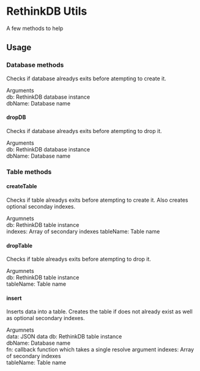 # RethinkDB Utils  

A few methods to help

## Usage
### Database methods

Checks if database alreadys exits before atempting to create it.

Arguments  
db: RethinkDB database instance  
dbName: Database name


#### dropDB  
Checks if database alreadys exits before atempting to drop it.

Arguments  
db: RethinkDB database instance  
dbName: Database name



### Table methods
#### createTable   
Checks if table alreadys exits before atempting to create it. Also creates optional seconday indexes.

Argumnets  
db: RethinkDB table instance  
indexes: Array of secondary indexes
tableName: Table name  

#### dropTable  
Checks if table alreadys exits before atempting to drop it.

Argumnets  
db: RethinkDB table instance  
tableName: Table name

#### insert  
Inserts data into a table. Creates the table if does not already exist as well as optional secondary indexes.

Argumnets  
data: JSON data
db: RethinkDB table instance  
dbName: Database name  
fn: callback function which takes a single resolve argument
indexes: Array of secondary indexes  
tableName: Table name  
